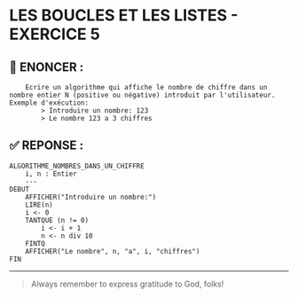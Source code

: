 # LES BOUCLES ET LES LISTES - EXERCICE 5

## 🌟 ENONCER :
```
    Ecrire un algorithme qui affiche le nombre de chiffre dans un nombre entier N (positive ou négative) introduit par l'utilisateur. Exemple d'exécution:
        > Introduire un nombre: 123
        > Le nombre 123 a 3 chiffres
```

## ✅ REPONSE :

````
ALGORITHME_NOMBRES_DANS_UN_CHIFFRE
    i, n : Entier
    ---
DEBUT
    AFFICHER("Introduire un nombre:")
    LIRE(n)
    i <- 0
    TANTQUE (n != 0)
        i <- i + 1
        n <- n div 10
    FINTQ
    AFFICHER("Le nombre", n, "a", i, "chiffres")
FIN 
````

--- 

> Always remember to express gratitude to God, folks!